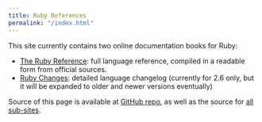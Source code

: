 ```yaml
---
title: Ruby References
permalink: "/index.html"
---
```


This site currently contains two online documentation books for Ruby:

* [The Ruby Reference](https://rubyreferences.github.io/rubyref/): full language reference, compiled in a readable form from official sources.
* [Ruby Changes](https://rubyreferences.github.io/rubychanges/): detailed language changelog (currently for 2.6 only, but it will be expanded to older and newer versions eventually)

Source of this page is available at [GitHub repo](https://github.com/rubyreferences/rubyreferences.github.io), as well as the source for [all sub-sites](https://github.com/rubyreferences).
